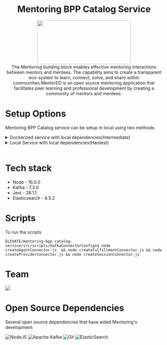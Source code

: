 <div align="center">

# Mentoring BPP Catalog Service

<a href="https://shikshalokam.org/elevate/">
<img
    src="https://shikshalokam.org/wp-content/uploads/2021/06/elevate-logo.png"
    height="140"
    width="300"
  />
</a>

</br>
The Mentoring building block enables effective mentoring interactions between mentors and mentees. The capability aims to create a transparent eco-system to learn, connect, solve, and share within communities.MentorED is an open source mentoring application that facilitates peer learning and professional development by creating a community of mentors and mentees.

</div>

# Setup Options

Mentoring BPP Catalog service can be setup in local using two methods:

<details><summary>Dockerized service with local dependencies(Intermediate)</summary>

## A. Dockerized Service With Local Dependencies

**Expectation**: Run single docker containerized service with existing local (in host) or remote dependencies.

-   Clone the **Mentoring BPP Catalog service** repository.

    ```
    git clone https://github.com/ELEVATE-Project/mentoring-bpp-catalog-service.git
    ```

### Local Dependencies Steps

1. Update dependency (Kafka, Elastic Search etc) IP addresses in .env with "**host.docker.internal**".

    Eg:

    ```properties
     #Elastic Search Server URL
     ELASTIC_NODE = host.docker.internal:9200

     #Kafka Host Server URL
     KAFKA_URL = host.docker.external:9092
    ```

2. Build the docker image.
    ```console
    /ELEVATE/mentoring-bpp-catalog-service$ docker build -t elevate/bpp-catalog:1.0 .
    ```
3. Run the docker container.

    - For Mac & Windows with docker v18.03+:

        ```console
        $ docker run --name bpp-catalog elevate/bpp-catalog:1.0
        ```

    - For Linux:
        ```console
        $ docker run --name bpp-catalog --add-host=host.docker.internal:host-gateway elevate/bpp-catalog:1.0`
        ```
        Refer [this](https://stackoverflow.com/a/24326540) for more information.

### Remote Dependencies Steps

1.  Update dependency (Mongo, Kafka etc) Ip addresses in .env with respective remote server IPs.

    Eg:

    ```properties
     #Elastic Search Server URL
     ELASTIC_NODE = 10.1.2.34:9200

     #Kafka Host Server URL
     KAFKA_URL = 11.2.3.45:9092
    ```

2.  Build the docker image.
    ```console
    /ELEVATE/mentoring-bpp-catalog-service$ docker build -t elevate/bpp-catalog:1.0 .
    ```
3.  Run the docker container.

    ```console
    $ docker run --name bpp-catalog elevate/bpp-catalog:1.0 .
    ```

</details>

<details><summary>Local Service with local dependencies(Hardest)</summary>

## B. Local Service With Local Dependencies

**Expectation**: Run a single service with existing local dependencies in the host (**Non-Docker Implementation**).

### Steps

1.  Install required tools & dependencies

    Install any IDE (eg: VScode)

    Install Nodejs: https://nodejs.org/en/download/

    Install Kafka: https://kafka.apache.org/quickstart

    Install Elasticsearch: ​​ https://www.elastic.co/guide/en/elasticsearch/reference/current/install-elasticsearch.html

2.  Clone the **Mentoring BPP Catalog service** repository.

    ```
    git clone https://github.com/ELEVATE-Project/mentoring-bpp-catalog-service.git
    ```

3.  Add **.env** file to the project directory

    Create a **.env** file in **src** directory of the project and copy these environment variables into it.

    ```
    APPLICATION_PORT=3009
    NODE_ENV=development
    KAFKA_CLIENT_ID='MENTORING_BPP_CATALOG'
    KAFKA_BROKERS='kafka:9092'
    KAFKA_SESSION_TOPIC='session'
    KAFKA_SESSION_ELASTIC_TOPIC='mentoring-sessions'
    KAFKA_PROVIDER_ELASTIC_TOPIC='mentoring-providers'
    KAFKA_FULFILLMENT_ELASTIC_TOPIC='mentoring-fulfillments'
    KAFKA_AGENT_ELASTIC_TOPIC='mentoring-agents'

    ELASTIC_SESSION_INDEX='mentoring-sessions'
    ELASTIC_PROVIDER_INDEX='mentoring-providers'
    ELASTIC_FULFILLMENT_INDEX='mentoring-fulfillments'
    ELASTIC_AGENT_INDEX='mentoring-agents'
    ROOT_ROUTE='/bpp-catalog'

    ELASTIC_NODE='http://elasticsearch:9200'
    KAFKA_CONNECT_URI='http://localhost:8083'

    KAFKA_CONNECT_SESSION_CONNECTOR='mentoring-sessions'
    KAFKA_CONNECT_PROVIDER_CONNECTOR='mentoring-providers'
    KAFKA_CONNECT_FULFILLMENT_CONNECTOR='mentoring-fulfillments'
    KAFKA_CONNECT_AGENT_CONNECTOR='mentoring-agents'

    ```

4.  Install Npm packages

    ```console
    ELEVATE/mentoring-bpp-catalog-service/src$ npm install
    ```

5.  Start Mentoring server

    ```console
    ELEVATE/mentoring-bpp-catalog-service/src$ npm start
    ```

6.  To run the scripts

    Run the **schedulerScript** file from the scripts directory:

    ```
    ELEVATE/mentoring-bpp-catalog-service/src/scripts/kafkaConnectorConfigs$ node createAgentConnector.js  && node createFulfillmentConnector.js && node createProviderConnector.js && node createSessionConnector.js
    ```

</details>

</br>

# Tech stack

-   Node - 16.0.0
-   Kafka - 7.3.0
-   Jest - 28.1.1
-   Elasticsearch - 8.5.2

# Scripts

To run the scripts

```
ELEVATE/mentoring-bpp-catalog-service/src/scripts/kafkaConnectorConfigs$ node createAgentConnector.js  && node createFulfillmentConnector.js && node createProviderConnector.js && node createSessionConnector.js
```

# Team

<a href="https://github.com/ELEVATE-Project/mentoring-bpp-catalog-service/graphs/contributors">
  <img src="https://contrib.rocks/image?repo=ELEVATE-Project/mentoring-bpp-catalog-service" />
</a>

# Open Source Dependencies

Several open source dependencies that have aided Mentoring's development:

![NodeJS](https://img.shields.io/badge/node.js-6DA55F?style=for-the-badge&logo=node.js&logoColor=white)
![Apache Kafka](https://img.shields.io/badge/Apache%20Kafka-000?style=for-the-badge&logo=apachekafka)
![Git](https://img.shields.io/badge/git-%23F05033.svg?style=for-the-badge&logo=git&logoColor=white)
![ElasticSearch](https://img.shields.io/badge/-ElasticSearch-005571?style=for-the-badge&logo=elasticsearch)
